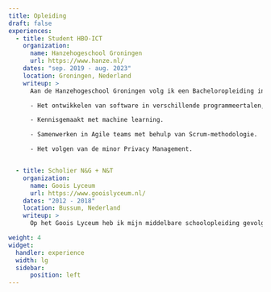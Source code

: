 ```yaml
---
title: Opleiding
draft: false
experiences:
  - title: Student HBO-ICT
    organization:
      name: Hanzehogeschool Groningen
      url: https://www.hanze.nl/
    dates: "sep. 2019 - aug. 2023"
    location: Groningen, Nederland
    writeup: >
      Aan de Hanzehogeschool Groningen volg ik een Bacheloropleiding in HBO-ICT met Software Engineering (SE) als major. Tijdens mijn opleiding heb ik verschillende vaardigheden en kennis opgedaan, waaronder:

      - Het ontwikkelen van software in verschillende programmeertalen, waaronder Java, Python, C en TypeScript.

      - Kennisgemaakt met machine learning.

      - Samenwerken in Agile teams met behulp van Scrum-methodologie.

      - Het volgen van de minor Privacy Management.


  - title: Scholier N&G + N&T
    organization:
      name: Goois Lyceum
      url: https://www.gooislyceum.nl/
    dates: "2012 - 2018"
    location: Bussum, Nederland
    writeup: >
      Op het Goois Lyceum heb ik mijn middelbare schoolopleiding gevolgd. Ik heb mijn HAVO-diploma behaald met het profiel N&G + N&T.

weight: 4
widget:
  handler: experience
  width: lg
  sidebar:
      position: left
---
```

